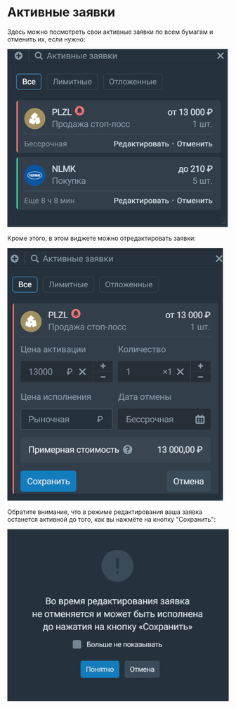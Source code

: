 # Активные заявки 
Здесь можно посмотреть свои активные заявки по всем бумагам и отменить их, если нужно: 

![alt text](active_orders.png)

Кроме этого, в этом виджете можно отредактировать заявки: 

![alt text](active_orders_edit1.png)

Обратите внимание, что в режиме редактирования ваша заявка останется активной до того, как вы нажмёте на кнопку "Cохранить": 

![alt text](active_orders_edit.png)

